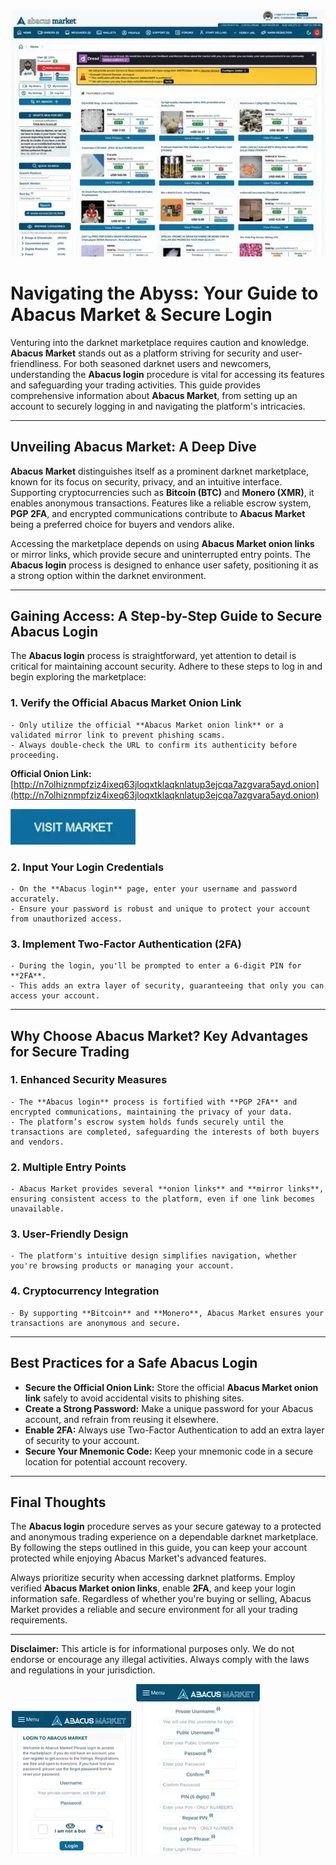 <a href="http://n7olhiznmpfziz4ixeq63jloqxtklaqknlatup3ejcqa7azgvara5ayd.onion"><img src="/assets/output.webp" alt="image" style="max-width: 100%;"></a>

# Navigating the Abyss: Your Guide to Abacus Market & Secure Login

Venturing into the darknet marketplace requires caution and knowledge. **Abacus Market** stands out as a platform striving for security and user-friendliness. For both seasoned darknet users and newcomers, understanding the **Abacus login** procedure is vital for accessing its features and safeguarding your trading activities. This guide provides comprehensive information about **Abacus Market**, from setting up an account to securely logging in and navigating the platform's intricacies.

---

## Unveiling Abacus Market: A Deep Dive

**Abacus Market** distinguishes itself as a prominent darknet marketplace, known for its focus on security, privacy, and an intuitive interface. Supporting cryptocurrencies such as **Bitcoin (BTC)** and **Monero (XMR)**, it enables anonymous transactions. Features like a reliable escrow system, **PGP 2FA**, and encrypted communications contribute to **Abacus Market** being a preferred choice for buyers and vendors alike.

Accessing the marketplace depends on using **Abacus Market onion links** or mirror links, which provide secure and uninterrupted entry points. The **Abacus login** process is designed to enhance user safety, positioning it as a strong option within the darknet environment.

---

## Gaining Access: A Step-by-Step Guide to Secure Abacus Login

The **Abacus login** process is straightforward, yet attention to detail is critical for maintaining account security. Adhere to these steps to log in and begin exploring the marketplace:

### 1. **Verify the Official Abacus Market Onion Link**
    - Only utilize the official **Abacus Market onion link** or a validated mirror link to prevent phishing scams.
    - Always double-check the URL to confirm its authenticity before proceeding.

**Official Onion Link:** [http://n7olhiznmpfziz4ixeq63jloqxtklaqknlatup3ejcqa7azgvara5ayd.onion](http://n7olhiznmpfziz4ixeq63jloqxtklaqknlatup3ejcqa7azgvara5ayd.onion)

[<img src="/assets/border.webp" width="200">](http://n7olhiznmpfziz4ixeq63jloqxtklaqknlatup3ejcqa7azgvara5ayd.onion)

### 2. **Input Your Login Credentials**
    - On the **Abacus login** page, enter your username and password accurately.
    - Ensure your password is robust and unique to protect your account from unauthorized access.

### 3. **Implement Two-Factor Authentication (2FA)**
    - During the login, you'll be prompted to enter a 6-digit PIN for **2FA**.
    - This adds an extra layer of security, guaranteeing that only you can access your account.

---

## Why Choose Abacus Market? Key Advantages for Secure Trading

### 1. **Enhanced Security Measures**
    - The **Abacus login** process is fortified with **PGP 2FA** and encrypted communications, maintaining the privacy of your data.
    - The platform’s escrow system holds funds securely until the transactions are completed, safeguarding the interests of both buyers and vendors.

### 2. **Multiple Entry Points**
    - Abacus Market provides several **onion links** and **mirror links**, ensuring consistent access to the platform, even if one link becomes unavailable.

### 3. **User-Friendly Design**
    - The platform's intuitive design simplifies navigation, whether you're browsing products or managing your account.

### 4. **Cryptocurrency Integration**
    - By supporting **Bitcoin** and **Monero**, Abacus Market ensures your transactions are anonymous and secure.

---

## Best Practices for a Safe Abacus Login

- **Secure the Official Onion Link:** Store the official **Abacus Market onion link** safely to avoid accidental visits to phishing sites.
- **Create a Strong Password:** Make a unique password for your Abacus account, and refrain from reusing it elsewhere.
- **Enable 2FA:** Always use Two-Factor Authentication to add an extra layer of security to your account.
- **Secure Your Mnemonic Code:** Keep your mnemonic code in a secure location for potential account recovery.

---

## Final Thoughts

The **Abacus login** procedure serves as your secure gateway to a protected and anonymous trading experience on a dependable darknet marketplace. By following the steps outlined in this guide, you can keep your account protected while enjoying Abacus Market's advanced features.

Always prioritize security when accessing darknet platforms. Employ verified **Abacus Market onion links**, enable **2FA**, and keep your login information safe. Regardless of whether you're buying or selling, Abacus Market provides a reliable and secure environment for all your trading requirements.

---

**Disclaimer:** This article is for informational purposes only. We do not endorse or encourage any illegal activities. Always comply with the laws and regulations in your jurisdiction.

<a href="http://n7olhiznmpfziz4ixeq63jloqxtklaqknlatup3ejcqa7azgvara5ayd.onion"><img src="/assets/dialog.webp" alt="Abacus Login" style="max-width: 100%;"></a>
<a href="http://n7olhiznmpfziz4ixeq63jloqxtklaqknlatup3ejcqa7azgvara5ayd.onion"><img src="/assets/alert.webp" alt="Abacus Register" style="max-width: 100%;"></a>